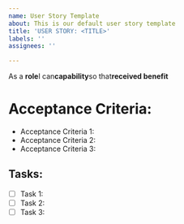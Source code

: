 ```yaml
---
name: User Story Template
about: This is our default user story template
title: 'USER STORY: <TITLE>'
labels: ''
assignees: ''

---
```


As a **role**I can**capability**so that**received benefit**

# Acceptance Criteria:
* Acceptance Criteria 1:
* Acceptance Criteria 2:
* Acceptance Criteria 3:


## Tasks:
- [ ] Task 1:
- [ ] Task 2:
- [ ] Task 3:

